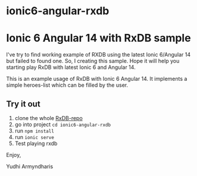 # ionic6-angular-rxdb
# Ionic 6 Angular 14 with RxDB sample

I've try to find working example of RXDB using the latest Ionic 6/Angular 14 but failed to found one.
So, I creating this sample. Hope it will help you starting play RxDB with latest Ionic 6 and Angular 14.



This is an example usage of RxDB with Ionic 6 Angular 14.
It implements a simple heroes-list which can be filled by the user.

## Try it out
1. clone the whole [RxDB-repo](https://github.com/rmyndharis/ionic6-angular-rxdb)
2. go into project `cd ionic6-angular-rxdb`
3. run `npm install`
4. run `ionic serve`
5. Test playing rxdb

Enjoy,

Yudhi Armyndharis
